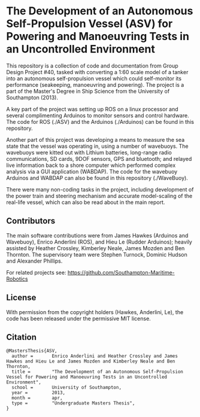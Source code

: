# The Development of an Autonomous Self-Propulsion Vessel (ASV) for Powering and Manoeuvring Tests in an Uncontrolled Environment

This repository is a collection of code and documentation from Group Design Project #40, tasked with converting a 1:60 scale model of a tanker into an autonomous self-propulsion vessel which could self-monitor its performance (seakeeping, manoeuvring and powering). The project is a part of the Master's Degree in Ship Science from the University of Southampton (2013).

A key part of the project was setting up ROS on a linux processor and several complimenting Arduinos to monitor sensors and control hardware. The code for ROS (./ASV) and the Arduinos (./Arduinos) can be found in this repository.

Another part of this project was developing a means to measure the sea state that the vessel was operating in, using a number of wavebuoys. The wavebuoys were kitted out with Lithium batteries, long-range radio communications, SD cards, 9DOF sensors, GPS and bluetooth; and relayed live information back to a shore computer which performed complex analysis via a GUI application (WABDAP). The code for the wavebuoy Arduinos and WABDAP can also be found in this repository (./WaveBuoy).

There were many non-coding tasks in the project, including development of the power train and steering mechanism and accurate model-scaling of the real-life vessel, which can also be read about in the main report.

## Contributors

The main software contributions were from James Hawkes (Arduinos and Wavebuoy), Enrico Anderlini (ROS), and Hieu Le (Rudder Arduinos); heavily assisted by Heather Crossley, Kimberley Neale, James Mozden and Ben Thornton. The supervisory team were Stephen Turnock, Dominic Hudson and Alexander Phillips.

For related projects see: https://github.com/Southampton-Maritime-Robotics

## License

With permission from the copyright holders (Hawkes, Anderlini, Le), the code has been released under the permissive MIT license.

## Citation

```
@MastersThesis{ASV,
  author =       Enrico Anderlini and Heather Crossley and James Hawkes and Hieu Le and James Mozden and Kimberley Neale and Ben Thornton,
  title =        "The Development of an Autonomous Self-Propulsion Vessel for Powering and Manoeuvring Tests in an Uncontrolled Environment",
  school =       University of Southampton,
  year =         2013,
  month =        apr,
  type =         "Undergraduate Masters Thesis",
}
```